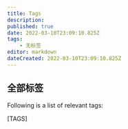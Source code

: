 ```yaml
---
title: Tags
description:
published: true
date: 2022-03-10T23:09:10.825Z
tags:
    - 无标签
editor: markdown
dateCreated: 2022-03-10T23:09:10.825Z
---
```


## 全部标签

Following is a list of relevant tags:

[TAGS]
